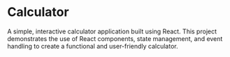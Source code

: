 # Calculator
A simple, interactive calculator application built using React. This project demonstrates the use of React components, state management, and event handling to create a functional and user-friendly calculator.
